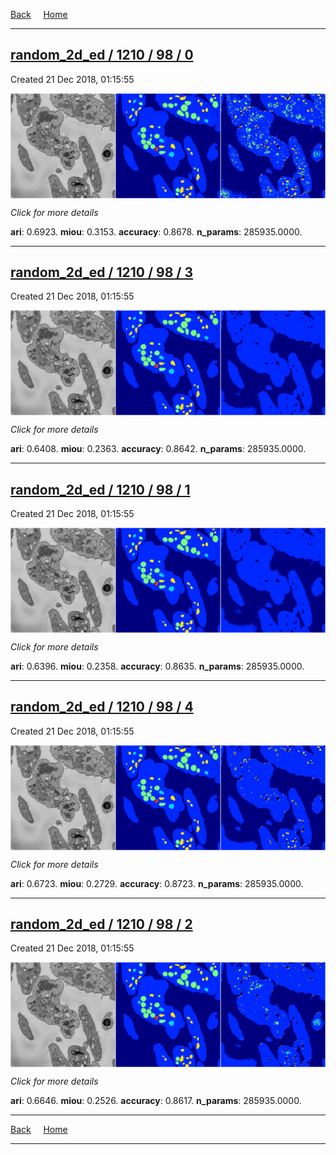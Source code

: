 
[Back](..)&nbsp;&nbsp;&nbsp;&nbsp;&nbsp;[Home](https://leapmanlab.github.io/snapshots)

---

<div class="summary"><a href="0"><h2>random_2d_ed / 1210 / 98 / 0</h2></a><p>Created 21 Dec 2018, 01:15:55
</p><a href="0"><img src="0/media/summary.png" align="center"></a><p>
<i>Click for more details</i>
</p></div>

**ari**: 0.6923. **miou**: 0.3153. **accuracy**: 0.8678. **n_params**: 285935.0000. 

---

<div class="summary"><a href="3"><h2>random_2d_ed / 1210 / 98 / 3</h2></a><p>Created 21 Dec 2018, 01:15:55
</p><a href="3"><img src="3/media/summary.png" align="center"></a><p>
<i>Click for more details</i>
</p></div>

**ari**: 0.6408. **miou**: 0.2363. **accuracy**: 0.8642. **n_params**: 285935.0000. 

---

<div class="summary"><a href="1"><h2>random_2d_ed / 1210 / 98 / 1</h2></a><p>Created 21 Dec 2018, 01:15:55
</p><a href="1"><img src="1/media/summary.png" align="center"></a><p>
<i>Click for more details</i>
</p></div>

**ari**: 0.6396. **miou**: 0.2358. **accuracy**: 0.8635. **n_params**: 285935.0000. 

---

<div class="summary"><a href="4"><h2>random_2d_ed / 1210 / 98 / 4</h2></a><p>Created 21 Dec 2018, 01:15:55
</p><a href="4"><img src="4/media/summary.png" align="center"></a><p>
<i>Click for more details</i>
</p></div>

**ari**: 0.6723. **miou**: 0.2729. **accuracy**: 0.8723. **n_params**: 285935.0000. 

---

<div class="summary"><a href="2"><h2>random_2d_ed / 1210 / 98 / 2</h2></a><p>Created 21 Dec 2018, 01:15:55
</p><a href="2"><img src="2/media/summary.png" align="center"></a><p>
<i>Click for more details</i>
</p></div>

**ari**: 0.6646. **miou**: 0.2526. **accuracy**: 0.8617. **n_params**: 285935.0000. 

---

[Back](..)&nbsp;&nbsp;&nbsp;&nbsp;&nbsp;[Home](https://leapmanlab.github.io/snapshots)

---
